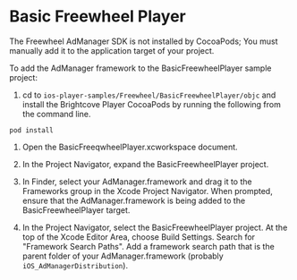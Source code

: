 # Basic Freewheel Player

The Freewheel AdManager SDK is not installed by CocoaPods; You must manually add it to the application target of your project.

To add the AdManager framework to the BasicFreewheelPlayer sample project:

1. cd to `ios-player-samples/Freewheel/BasicFreewheelPlayer/objc` and install the Brightcove Player CocoaPods by running the following from the command line.

```
pod install
```

1. Open the BasicFreeqwheelPlayer.xcworkspace document.

1. In the Project Navigator, expand the BasicFreewheelPlayer project.

1. In Finder, select your AdManager.framework and drag it to the Frameworks group in the Xcode Project Navigator. When prompted, ensure that the AdManager.framework is being added to the BasicFreewheelPlayer target.
 
1. In the Project Navigator, select the BasicFreewheelPlayer project. At the top of the Xcode Editor Area, choose Build Settings. Search for "Framework Search Paths". Add a framework search path that is the parent folder of your AdManager.framework (probably `iOS_AdManagerDistribution`).
